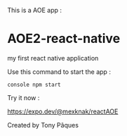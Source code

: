 
This is a AOE app :

# AOE2-react-native
my first react native application

Use this command to start the app :

```console npm start```


Try it now :

https://expo.dev/@mexknak/reactAOE

Created by Tony Pâques
